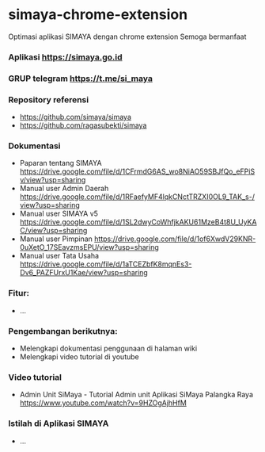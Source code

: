 # simaya-chrome-extension
Optimasi aplikasi SIMAYA dengan chrome extension
Semoga bermanfaat

### Aplikasi https://simaya.go.id

### GRUP telegram https://t.me/si_maya

### Repository referensi
- https://github.com/simaya/simaya
- https://github.com/ragasubekti/simaya

### Dokumentasi
- Paparan tentang SIMAYA https://drive.google.com/file/d/1CFrmdG6AS_wo8NiAO59SBJfQo_eFPiSv/view?usp=sharing
- Manual user Admin Daerah https://drive.google.com/file/d/1RFaefyMF4lqkCNctTRZXI0OL9_TAK_s-/view?usp=sharing
- Manual user SIMAYA v5 https://drive.google.com/file/d/1SL2dwyCoWhfjkAKU61MzeB4t8U_UyKAC/view?usp=sharing
- Manual user Pimpinan https://drive.google.com/file/d/1of6XwdV29KNR-0uXetO_17SEavzmsEPU/view?usp=sharing
- Manual user Tata Usaha https://drive.google.com/file/d/1aTCEZbfK8mqnEs3-Dv6_PAZFUrxU1Kae/view?usp=sharing

### Fitur:
- ...

### Pengembangan berikutnya:
- Melengkapi dokumentasi penggunaan di halaman wiki
- Melengkapi video tutorial di youtube

### Video tutorial
- Admin Unit SiMaya - Tutorial Admin unit Aplikasi SiMaya Palangka Raya https://www.youtube.com/watch?v=9HZOgAjhHfM

### Istilah di Aplikasi SIMAYA
- ...